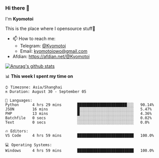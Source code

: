 ### Hi there 👋

I'm **Kyomotoi**

This is the place where I opensource stuff🤺

- 📫 How to reach me: 
    - Telegram: [@Kyomotoi](https://t.me/Kyomotoi)
    - Email: <kyomotoiowo@gmail.com>
- Afdian: <https://afdian.net/@Kyomotoi>

[![Anurag's github stats](https://github-readme-stats.vercel.app/api?username=kyomotoi)](https://github.com/anuraghazra/github-readme-stats)

📊 **This week I spent my time on**
<!--START_SECTION:waka-->
```text
⌚︎ Timezone: Asia/Shanghai
🔛 Duration: August 30 - September 05

💬 Languages: 
Python      4 hrs 29 mins       ██████████████████████░░░   90.14% 
JSON        16 mins             █░░░░░░░░░░░░░░░░░░░░░░░░   5.47% 
PHP         13 mins             █░░░░░░░░░░░░░░░░░░░░░░░░   4.36% 
Batchfile   0 secs              ░░░░░░░░░░░░░░░░░░░░░░░░░   0.02% 
Text        0 secs              ░░░░░░░░░░░░░░░░░░░░░░░░░   0.0%

🔥 Editors: 
VS Code     4 hrs 59 mins       █████████████████████████   100.0%

💻 Operating Systems: 
Windows     4 hrs 59 mins       █████████████████████████   100.0%
```
<!--END_SECTION:waka-->
